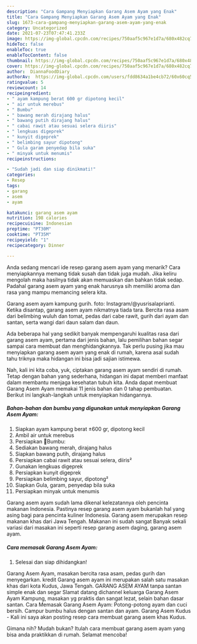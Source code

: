 ```yaml
---
description: "Cara Gampang Menyiapkan Garang Asem Ayam yang Enak"
title: "Cara Gampang Menyiapkan Garang Asem Ayam yang Enak"
slug: 1673-cara-gampang-menyiapkan-garang-asem-ayam-yang-enak
category: Uncategorized
date: 2021-07-23T07:47:41.233Z
image: https://img-global.cpcdn.com/recipes/750aaf5c967e1d7a/680x482cq70/garang-asem-ayam-foto-resep-utama.jpg
hideToc: false
enableToc: true
enableTocContent: false
thumbnail: https://img-global.cpcdn.com/recipes/750aaf5c967e1d7a/680x482cq70/garang-asem-ayam-foto-resep-utama.jpg
cover: https://img-global.cpcdn.com/recipes/750aaf5c967e1d7a/680x482cq70/garang-asem-ayam-foto-resep-utama.jpg
author:  DiannaFoodDiary
authorAv:  https://img-global.cpcdn.com/users/fdd8634a1be4cb72/60x60cq50/avatar.jpg
ratingvalue: 5
reviewcount: 14
recipeingredient:
- " ayam kampung berat 600 gr dipotong kecil"
- " air untuk merebus"
- " Bumbu"
- " bawang merah dirajang halus"
- " bawang putih dirajang halus"
- " cabai rawit atau sesuai selera diiris"
- " lengkuas digeprek"
- " kunyit digeprek"
- " belimbing sayur dipotong"
- " Gula garam penyedap bila suka"
- " minyak untuk menumis"
recipeinstructions:

- "Sudah jadi dan siap dinikmati!"
categories:
- Resep
tags:
- garang
- asem
- ayam

katakunci: garang asem ayam 
nutrition: 198 calories
recipecuisine: Indonesian
preptime: "PT30M"
cooktime: "PT35M"
recipeyield: "1"
recipecategory: Dinner

---
```



Anda sedang mencari ide resep garang asem ayam yang menarik? Cara menyiapkannya memang tidak susah dan tidak juga mudah. Jika keliru mengolah maka hasilnya tidak akan memuaskan dan bahkan tidak sedap. Padahal garang asem ayam yang enak harusnya sih memiliki aroma dan rasa yang mampu memancing selera kita.


Garang asem ayam kampung gurih. foto: Instagram/@yusrisalaprianti. Ketika disantap, garang asem ayam nikmatnya tiada tara. Bercita rasa asam dari belimbing wuluh dan tomat, pedas dari cabe rawit, gurih dari ayam dan santan, serta wangi dari daun salam dan daun.

Ada beberapa hal yang sedikit banyak mempengaruhi kualitas rasa dari garang asem ayam, pertama dari jenis bahan, lalu pemilihan bahan segar sampai cara membuat dan menghidangkannya. Tak perlu pusing jika mau menyiapkan garang asem ayam yang enak di rumah, karena asal sudah tahu triknya maka hidangan ini bisa jadi sajian istimewa.


Nah, kali ini kita coba, yuk, ciptakan garang asem ayam sendiri di rumah. Tetap dengan bahan yang sederhana, hidangan ini dapat memberi manfaat dalam membantu menjaga kesehatan tubuh kita. Anda dapat membuat Garang Asem Ayam memakai 11 jenis bahan dan 0 tahap pembuatan. Berikut ini langkah-langkah untuk menyiapkan hidangannya.

<!--inarticleads1-->

##### Bahan-bahan dan bumbu yang digunakan untuk menyiapkan Garang Asem Ayam:

1. Siapkan  ayam kampung berat ±600 gr, dipotong kecil
1. Ambil  air untuk merebus
1. Persiapkan  🐤Bumbu:
1. Sediakan  bawang merah, dirajang halus
1. Siapkan  bawang putih, dirajang halus
1. Persiapkan  cabai rawit atau sesuai selera, diiris²
1. Gunakan  lengkuas digeprek
1. Persiapkan  kunyit digeprek
1. Persiapkan  belimbing sayur, dipotong²
1. Siapkan  Gula, garam, penyedap bila suka
1. Persiapkan  minyak untuk menumis


Garang asem ayam sudah lama dikenal kelezatannya oleh pencinta makanan Indonesia. Pastinya resep garang asem ayam bukanlah hal yang asing bagi para pencinta kuliner Indonesia. Garang asem merupakan resep makanan khas dari Jawa Tengah. Makanan ini sudah sangat Banyak sekali variasi dari masakan ini seperti resep garang asem daging, garang asem ayam. 

<!--inarticleads2-->

##### Cara memasak Garang Asem Ayam:


1. Selesai dan siap dihidangkan!

Garang Asem Ayam, masakan bercita rasa asam, pedas gurih dan menyegarkan. kredit Garang asem ayam ini merupakan salah satu masakan khas dari kota Kudus, Jawa Tengah. GARANG ASEM AYAM tanpa santan simple enak dan segar Slamat datang dichannel keluarga Garang Asem Ayam Kampung, masakan yg praktis dan sangat lezat, selain bahan dasar santan. Cara Memasak Garang Asem Ayam: Potong-potong ayam dan cuci bersih. Campur bumbu halus dengan santan dan ayam. Garang Asem Kudus - Kali ini saya akan posting resep cara membuat garang asem khas Kudus. 

Gimana nih? Mudah bukan? Itulah cara membuat garang asem ayam yang bisa anda praktikkan di rumah. Selamat mencoba!
